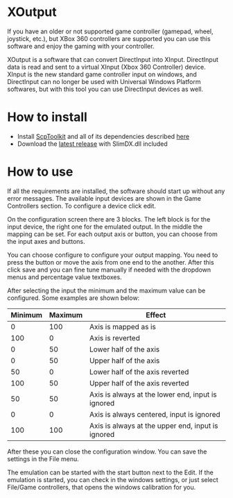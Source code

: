 # XOutput

If you have an older or not supported game controller (gamepad, wheel, joystick, etc.), but XBox 360 controllers are supported you can use this software and enjoy the gaming with your controller.

XOutput is a software that can convert DirectInput into XInput. DirectInput data is read and sent to a virtual XInput (Xbox 360 Controller) device. XInput is the new standard game controller input on windows, and DirectInput can no longer be used with Universal Windows Platform softwares, but with this tool you can use DirectInput devices as well. 

# How to install
* Install [ScpToolkit](https://github.com/nefarius/ScpServer/releases/latest) and all of its dependencies described [here](https://github.com/nefarius/ScpToolkit/blob/master/README.md#installation-requirements)
* Download the [latest release](https://github.com/csutorasa/XOutput/releases/latest) with SlimDX.dll included

# How to use

If all the requirements are installed, the software should start up without any error messages.
The available input devices are shown in the Game Controllers section. To configure a device click edit.

On the configuration screen there are 3 blocks. The left block is for the input device, the right one for the emulated output. In the middle the mapping can be set. For each output axis or button, you can choose from the input axes and buttons.

You can choose configure to configure your output mapping. You need to press the button or move the axis from one end to the another. After this click save and you can fine tune manually if needed with the dropdown menus and percentage value textboxes.

After selecting the input the minimum and the maximum value can be configured. Some examples are shown below:

| Minimum | Maximum | Effect                                            |
|---------|---------|---------------------------------------------------|
| 0       | 100     | Axis is mapped as is                              |
| 100     | 0       | Axis is reverted                                  |
| 0       | 50      | Lower half of the axis                            |
| 0       | 50      | Upper half of the axis                            |
| 50      | 0       | Lower half of the axis reverted                   |
| 100     | 50      | Upper half of the axis reverted                   |
| 50      | 50      | Axis is always at the lower end, input is ignored |
| 0       | 0       | Axis is always centered, input is ignored         |
| 100     | 100     | Axis is always at the upper end, input is ignored |

After these you can close the configuration window. You can save the settings in the File menu.

The emulation can be started with the start button next to the Edit. If the emulation is started, you can check in the windows settings, or just select File/Game controllers, that opens the windows calibration for you.
